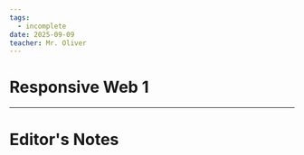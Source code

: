 ```yaml
---
tags:
  - incomplete
date: 2025-09-09
teacher: Mr. Oliver
---
```

# Responsive Web 1

----------------------------------------------------------------
# Editor's Notes
